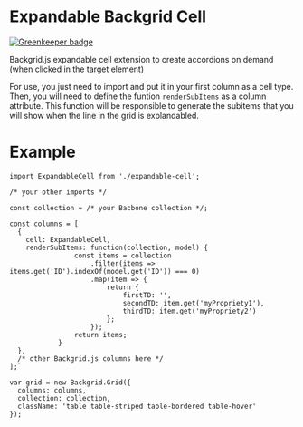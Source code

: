 # Expandable Backgrid Cell

[![Greenkeeper badge](https://badges.greenkeeper.io/prma85/backgrid-expandable-cell.svg)](https://greenkeeper.io/)

Backgrid.js expandable cell extension to create accordions on demand (when clicked in the target element)

For use, you just need to import and put it in your first column as a cell type. Then, you will need to define the funtion `renderSubItems` as a column attribute. This function will be responsible to generate the subitems that you will show when the line in the grid is explandabled.

# Example

```
import ExpandableCell from './expandable-cell';

/* your other imports */

const collection = /* your Bacbone collection */;

const columns = [
  {
    cell: ExpandableCell,
    renderSubItems: function(collection, model) {
                const items = collection
                    .filter(items => items.get('ID').indexOf(model.get('ID')) === 0)
                    .map(item => {
                        return {
                            firstTD: '',
                            secondTD: item.get('myPropriety1'),
                            thirdTD: item.get('myPropriety2')
                        };
                    });
                return items;
            }
  },
  /* other Backgrid.js columns here */
];`

var grid = new Backgrid.Grid({
  columns: columns,
  collection: collection,
  className: 'table table-striped table-bordered table-hover'
});
```
